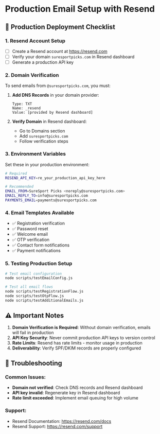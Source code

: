 # Production Email Setup with Resend

## 🚀 Production Deployment Checklist

### 1. **Resend Account Setup**
- [ ] Create a Resend account at https://resend.com
- [ ] Verify your domain `suresportpicks.com` in Resend dashboard
- [ ] Generate a production API key

### 2. **Domain Verification**
To send emails from `@suresportpicks.com`, you must:

1. **Add DNS Records** in your domain provider:
   ```
   Type: TXT
   Name: _resend
   Value: [provided by Resend dashboard]
   ```

2. **Verify Domain** in Resend dashboard:
   - Go to Domains section
   - Add `suresportpicks.com`
   - Follow verification steps

### 3. **Environment Variables**
Set these in your production environment:

```bash
# Required
RESEND_API_KEY=re_your_production_api_key_here

# Recommended
EMAIL_FROM=SureSport Picks <noreply@suresportpicks.com>
EMAIL_REPLY_TO=info@suresportpicks.com
PAYMENTS_EMAIL=payments@suresportpicks.com
```

### 4. **Email Templates Available**
- ✅ Registration verification
- ✅ Password reset
- ✅ Welcome email
- ✅ OTP verification
- ✅ Contact form notifications
- ✅ Payment notifications

### 5. **Testing Production Setup**
```bash
# Test email configuration
node scripts/testEmailConfig.js

# Test all email flows
node scripts/testRegistrationFlow.js
node scripts/testOtpFlow.js
node scripts/testAdditionalEmails.js
```

## ⚠️ Important Notes

1. **Domain Verification is Required**: Without domain verification, emails will fail in production
2. **API Key Security**: Never commit production API keys to version control
3. **Rate Limits**: Resend has rate limits - monitor usage in production
4. **Deliverability**: Verify SPF/DKIM records are properly configured

## 🔧 Troubleshooting

### Common Issues:
- **Domain not verified**: Check DNS records and Resend dashboard
- **API key invalid**: Regenerate key in Resend dashboard
- **Rate limit exceeded**: Implement email queuing for high volume

### Support:
- Resend Documentation: https://resend.com/docs
- Resend Support: https://resend.com/support